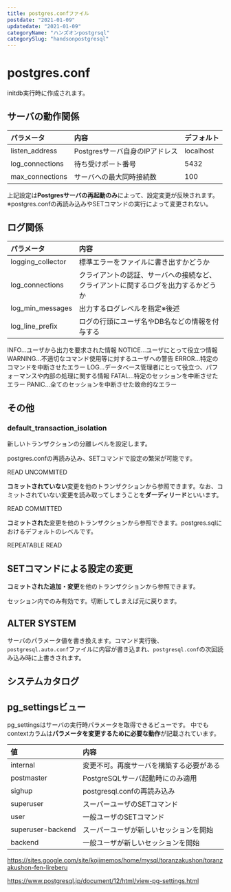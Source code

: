 ```yaml
---
title: postgres.confファイル
postdate: "2021-01-09"
updatedate: "2021-01-09"
categoryName: "ハンズオンpostgrsql"
categorySlug: "handsonpostgresql"
---
```


# postgres.conf

initdb実行時に作成されます。

## サーバの動作関係

|パラメータ|内容|デフォルト|
|:--|:--|:--|
|listen_address|Postgresサーバ自身のIPアドレス|localhost|
|log_connections|待ち受けポート番号|5432|
|max_connections|サーバへの最大同時接続数|100|

上記設定は**Postgresサーバの再起動のみ**によって、設定変更が反映されます。
※postgres.confの再読み込みやSETコマンドの実行によって変更されない。


## ログ関係

|パラメータ|内容|
|:--|:--|
|logging_collector|標準エラーをファイルに書き出すかどうか|
|log_connections|クライアントの認証、サーバへの接続など、クライアントに関するログを出力するかどうか|
|log_min_messages|出力するログレベルを指定※後述|
|log_line_prefix|ログの行頭にユーザ名やDB名などの情報を付与する|

INFO…ユーザから出力を要求された情報
NOTICE…ユーザにとって役立つ情報
WARNING…不適切なコマンド使用等に対するユーザへの警告
ERROR…特定のコマンドを中断させたエラー
LOG…データベース管理者にとって役立つ、パフォーマンスや内部の処理に関する情報
FATAL…特定のセッションを中断させたエラー
PANIC…全てのセッションを中断させた致命的なエラー

## その他

### default_transaction_isolation

新しいトランザクションの分離レベルを設定します。

postgres.confの再読み込み、SETコマンドで設定の繁栄が可能です。

READ UNCOMMITED

**コミットされていない**変更を他のトランザクションから参照できます。なお、コミットされていない変更を読み取ってしまうことを**ダーディリード**といいます。

READ COMMITTED

**コミットされた**変更を他のトランザクションから参照できます。postgres.sqlにおけるデフォルトのレベルです。

REPEATABLE READ

## SETコマンドによる設定の変更

**コミットされた追加・変更**を他のトランザクションから参照できます。

セッション内でのみ有効です。切断してしまえば元に戻ります。

## ALTER SYSTEM

サーバのパラメータ値を書き換えます。コマンド実行後、`postgresql.auto.conf`ファイルに内容が書き込まれ、`postgresql.conf`の次回読み込み時に上書きされます。


## システムカタログ





## pg_settingsビュー

pg_settingsはサーバの実行時パラメータを取得できるビューです。
中でもcontextカラムは**パラメータを変更するために必要な動作**が記載されています。

|値|内容|
|:--|:--|
|internal|変更不可。再度サーバを構築する必要がある|
|postmaster|PostgreSQLサーバ起動時にのみ適用|
|sighup|postgresql.confの再読み込み|
|superuser|スーパーユーザのSETコマンド|
|user|一般ユーザのSETコマンド|
|superuser-backend|スーパーユーザが新しいセッションを開始|
|backend|一般ユーザが新しいセッションを開始|


https://sites.google.com/site/kojimemos/home/mysql/toranzakushon/toranzakushon-fen-lireberu

https://www.postgresql.jp/document/12/html/view-pg-settings.html
